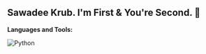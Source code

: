 <!-- ### Hi there 👋
 -->
<!--
**chaweewatp/chaweewatp** is a ✨ _special_ ✨ repository because its `README.md` (this file) appears on your GitHub profile.

Here are some ideas to get you started:

- 🔭 I’m currently working on ...
- 🌱 I’m currently learning ...
- 👯 I’m looking to collaborate on ...
- 🤔 I’m looking for help with ...
- 💬 Ask me about ...
- 📫 How to reach me: ...
- 😄 Pronouns: ...
- ⚡ Fun fact: ...
-->

## Sawadee Krub. I'm First & You're Second. 👋



**Languages and Tools:** 

![Python](https://img.shields.io/badge/-Python-black?logo=Python&style=social)&nbsp;&nbsp;

